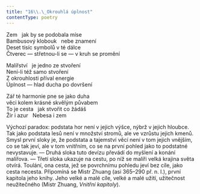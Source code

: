 ```yaml
---
title: "16\\.\_Okrouhlá úplnost"
contentType: poetry
---
```


<section>

Zem   jak by se podobala míse  
Bambusový klobouk   nebe znamení  
Deset tisíc symbolů v té dálce  
Čtverec — střetnou-li se — v kruh se promění

</section>

<section>

Malířství   je jedno ze stvoření  
Není-li též samo stvoření  
Z okrouhlosti příval energie  
Úplnost — hlad ducha po dovršení

</section>

<section>

Zář té harmonie pne se jako duha  
věci kolem krásné skvělým půvabem  
To je cesta   jak stvořit co žádáš  
Žír i azur   Nebesa i zem

</section>


<section>

Výchozí paradox: podstata hor není v jejich výšce, nýbrž v jejich hloubce. Tak jako podstata lesů není v množství stromů, ale ve vzrůstu jejich kmenů. Smysl první sloky je, že podstata a tajemství věcí není v tom jejich vnějším, co se tak jeví, ale v tom vnitřním, co se na první pohled jako to podstatné nevystavuje. — Druhá sloka tuto devízu převádí do myšlení a konání malířova. — Třetí sloka ukazuje na cestu, po níž se malíři velká krajina světa otvírá. Toulání, ona cesta, jež se povrchnímu pohledu jeví bez cíle, jako cesta necesta. Připomíná se Mistr Zhuang (asi 365–290 př. n. l.), první kapitola jeho knihy. Jeho velké a malé cíle, velké a malé užití, užitečnost neužitečného (Mistr Zhuang, _Vnitřní_ _kapitoly_).

</section>

